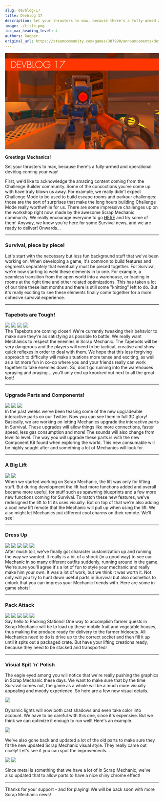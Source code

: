 ```yaml
---
slug: devblog-17
title: Devblog 17
description: Set your thrusters to max, because there's a fully-armed and operational devblog coming your way!
image: ./title.png
toc_max_heading_level: 4
authors: kacper
original_url: https://steamcommunity.com/games/387990/announcements/detail/1806413264830973846
---
```


<head>
    <meta name="twitter:card" content="summary_large_image" />
</head>

![](./title.png)

**Greetings Mechanics!**

Set your thrusters to max, because there's a fully-armed and operational devblog
coming your way!

<!--truncate-->

First, we'd like to acknowledge the amazing content coming from the Challenge
Builder community. Some of the concoctions you've come up with have truly blown
us away. For example, we really didn't expect Challenge Mode to be used to build
escape rooms and parkour challenges: those are the sort of surprises that make
the long hours building Challenge Mode really worthwhile for us. There are some
impressive challenges up on the workshop right now, made by the awesome Scrap
Mechanic community. We really encourage everyone to go
[HERE](https://steamcommunity.com/app/387990/workshop/) and try some of them!
Anyway, we know you're here for some Survival news, and we are ready to deliver!
Onwards...

---

### Survival, piece by piece!

Let's start with the necessary but less fun background stuff that we've been
working on. When developing a game, it's common to build features and segments
separately that eventually must be pieced together. For Survival, we're now
starting to weld these elements in to one. For example, a seamless transition
from the open world into a warehouse, or loading in rooms at the right time and
other related optimizations. This has taken a lot of our time these last months
and there is still some "knitting" left to do. But it's really exciting to see
these elements finally come together for a more cohesive survival experience.

---

### Tapebots are Tough!

![](https://i.imgur.com/EEd5wub.gif) ![](https://i.imgur.com/0CK9nOC.gif)
![](https://i.imgur.com/6Bhc7Yw.gif) ![](https://i.imgur.com/mKSrCLl.gif) <br/>
The Tapebots are coming closer! We're currently tweaking their behavior to make
sure they're as satisfying as possible to battle. We really want Mechanics to
respect the enemies in Scrap Mechanic. The Tapebots will be very dangerous and
the players will need to be tactical, creative and show quick reflexes in order
to deal with them. We hope that this less forgiving approach to difficulty will
make situations more tense and exciting, as well as a lot more fun in co-op
where you and your friends really can work together to take enemies down. So,
don't go running into the warehouses spraying and praying... you'll only end up
knocked out next to all the great loot!

---

### Upgrade Parts and Components!

![](https://i.imgur.com/L5Wq3ol.png) ![](https://i.imgur.com/3wPke3u.png)
![](https://i.imgur.com/Zov63gb.png) <br/> In the past weeks we've been teasing
some of the new upgradeable interactive parts on our Twitter. Now you can see
them in full 3D glory! Basically, we are working on letting Mechanics upgrade
the interactive parts in Survival. These upgrades will allow things like more
connections, faster speed, less gas consumption and more! The sounds will also
change from level to level. The way you will upgrade these parts is with the new
Component Kit found when exploring the world. This new consumable will be highly
sought after and something a lot of Mechanics will look for.

---

### A Big Lift

![](https://i.imgur.com/UfQJDl7.png) ![](https://i.imgur.com/cQQvtFv.png) <br/>
When we started working on Scrap Mechanic, the lift was only for lifting stuff.
But during development the lift had more functions added and overall became more
useful, for stuff such as spawning blueprints and a few more new functions
coming for Survival. To match these new features, we've redesigned the lift to
fit its uses visually. But on top of that we're also adding a cool new lift
remote that the Mechanic will pull up when using the lift. We also might let
Mechanics put different cool charms on their remote. We'll see!

---

### Dress Up

![](https://i.imgur.com/j9RbbEi.png) ![](https://i.imgur.com/9pbPZfZ.gif)
![](https://i.imgur.com/FjNBIsa.gif) ![](https://i.imgur.com/QH4M62G.gif)
![](https://i.imgur.com/S6ckF2C.gif) <br/> After much toil, we've finally got
character customization up and running the way we wanted. It really is a bit of
a shock (in a good way) to see our Mechanic in so many different outfits
suddenly, running around in the game. We're sure you'll agree it's a lot of fun
to style your mechanic and really make him your own. It was a lot of work, but
we think it was worth it. Not only will you try to hunt down useful parts in
Survival but also cosmetics to unlock that you can impress your Mechanic friends
with. Here are some in-game shots!

---

### Pack Attack

![](https://i.imgur.com/rB2BQZM.png) ![](https://i.imgur.com/h82ShcB.png)
![](https://i.imgur.com/nTs07xa.png) ![](https://i.imgur.com/VID8cQ9.png)
![](https://i.imgur.com/UwUkMXB.png) <br/> Say hello to Packing Stations! One
way to accomplish farmer quests in Scrap Mechanic will be to load up these
mobile fruit and vegetable houses, thus making the produce ready for delivery to
the farmer hideouts. All Mechanics need to do is drive up to the correct socket
and then fill it up until it spits out a packaged crate. But have your lifting
creations ready, because they need to be stacked and transported!

---

### Visual Spit 'n' Polish

The eagle eyed among you will notice that we're really pushing the graphics in
Scrap Mechanic these days. We want to make sure that by the time Survival comes
out, the game as a whole will be a much more visually appealing and moody
experience. So here are a few new visual details.

![](https://imgur.com/Ubsj76U.gif)

Dynamic lights will now both cast shadows and even take color into account. We
have to be careful with this one, since it's expensive. But we think we can
optimize it enough to run well! Here's an example.

![](https://i.imgur.com/NRGicLK.png)

We've also gone back and updated a lot of the old parts to make sure they fit
the new updated Scrap Mechanic visual style. They really came out nicely! Let's
see if you can spot the improvements...

![](https://i.imgur.com/UxrQkoT.gif) ![](https://i.imgur.com/dquKA32.gif)

Since metal is something that we have a lot of in Scrap Mechanic, we've also
updated that to allow parts to have a nice shiny chrome effect!

---

Thanks for your support - and for playing! We will be back soon with more Scrap
Mechanic news!
